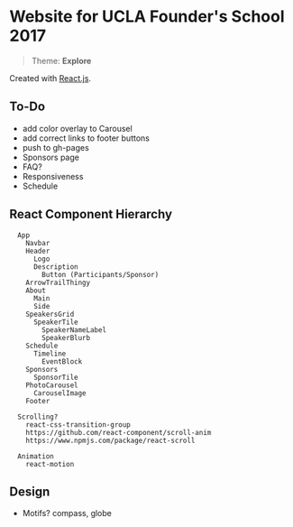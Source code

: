 # Website for UCLA Founder's School 2017

> Theme: **Explore**

Created with [React.js](https://facebook.github.io/react/).

## To-Do
* add color overlay to Carousel
* add correct links to footer buttons   
* push to gh-pages
* Sponsors page
* FAQ?
* Responsiveness
* Schedule


## React Component Hierarchy
```
  App
    Navbar
    Header
      Logo
      Description
        Button (Participants/Sponsor)
    ArrowTrailThingy
    About
      Main
      Side
    SpeakersGrid
      SpeakerTile
        SpeakerNameLabel
        SpeakerBlurb
    Schedule
      Timeline
        EventBlock
    Sponsors
      SponsorTile
    PhotoCarousel
      CarouselImage
    Footer

  Scrolling?
    react-css-transition-group
    https://github.com/react-component/scroll-anim
    https://www.npmjs.com/package/react-scroll

  Animation
    react-motion
```

## Design
* Motifs? compass, globe
